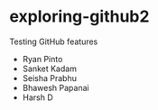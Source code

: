 # exploring-github2
Testing GitHub features

* Ryan Pinto
* Sanket Kadam
* Seisha Prabhu
* Bhawesh Papanai
* Harsh D
